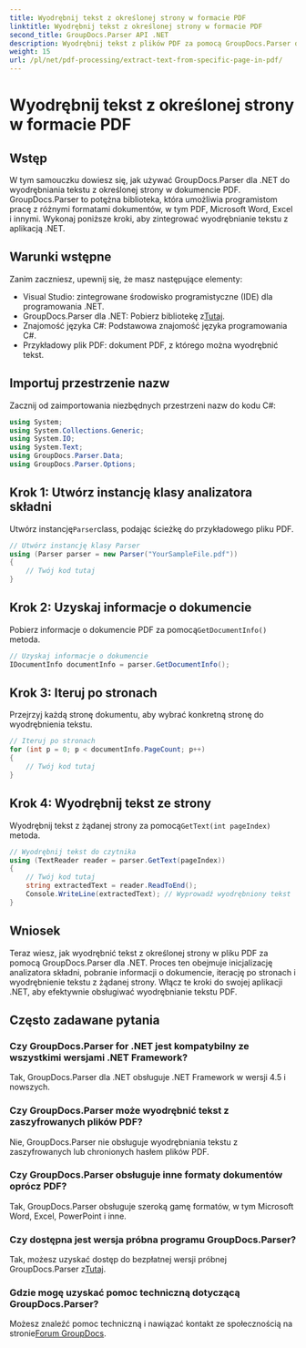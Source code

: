 ```yaml
---
title: Wyodrębnij tekst z określonej strony w formacie PDF
linktitle: Wyodrębnij tekst z określonej strony w formacie PDF
second_title: GroupDocs.Parser API .NET
description: Wyodrębnij tekst z plików PDF za pomocą GroupDocs.Parser dla .NET. Dzięki tej potężnej bibliotece możesz bez trudu pobierać określoną zawartość strony.
weight: 15
url: /pl/net/pdf-processing/extract-text-from-specific-page-in-pdf/
---
```


# Wyodrębnij tekst z określonej strony w formacie PDF

## Wstęp
W tym samouczku dowiesz się, jak używać GroupDocs.Parser dla .NET do wyodrębniania tekstu z określonej strony w dokumencie PDF. GroupDocs.Parser to potężna biblioteka, która umożliwia programistom pracę z różnymi formatami dokumentów, w tym PDF, Microsoft Word, Excel i innymi. Wykonaj poniższe kroki, aby zintegrować wyodrębnianie tekstu z aplikacją .NET.
## Warunki wstępne
Zanim zaczniesz, upewnij się, że masz następujące elementy:
- Visual Studio: zintegrowane środowisko programistyczne (IDE) dla programowania .NET.
-  GroupDocs.Parser dla .NET: Pobierz bibliotekę z[Tutaj](https://releases.groupdocs.com/parser/net/).
- Znajomość języka C#: Podstawowa znajomość języka programowania C#.
- Przykładowy plik PDF: dokument PDF, z którego można wyodrębnić tekst.

## Importuj przestrzenie nazw
Zacznij od zaimportowania niezbędnych przestrzeni nazw do kodu C#:
```csharp
using System;
using System.Collections.Generic;
using System.IO;
using System.Text;
using GroupDocs.Parser.Data;
using GroupDocs.Parser.Options;
```
## Krok 1: Utwórz instancję klasy analizatora składni
 Utwórz instancję`Parser`class, podając ścieżkę do przykładowego pliku PDF.
```csharp
// Utwórz instancję klasy Parser
using (Parser parser = new Parser("YourSampleFile.pdf"))
{
    // Twój kod tutaj
}
```
## Krok 2: Uzyskaj informacje o dokumencie
 Pobierz informacje o dokumencie PDF za pomocą`GetDocumentInfo()` metoda.
```csharp
// Uzyskaj informacje o dokumencie
IDocumentInfo documentInfo = parser.GetDocumentInfo();
```
## Krok 3: Iteruj po stronach
Przejrzyj każdą stronę dokumentu, aby wybrać konkretną stronę do wyodrębnienia tekstu.
```csharp
// Iteruj po stronach
for (int p = 0; p < documentInfo.PageCount; p++)
{
    // Twój kod tutaj
}
```
## Krok 4: Wyodrębnij tekst ze strony
 Wyodrębnij tekst z żądanej strony za pomocą`GetText(int pageIndex)` metoda.
```csharp
// Wyodrębnij tekst do czytnika
using (TextReader reader = parser.GetText(pageIndex))
{
    // Twój kod tutaj
    string extractedText = reader.ReadToEnd();
    Console.WriteLine(extractedText); // Wyprowadź wyodrębniony tekst
}
```

## Wniosek
Teraz wiesz, jak wyodrębnić tekst z określonej strony w pliku PDF za pomocą GroupDocs.Parser dla .NET. Proces ten obejmuje inicjalizację analizatora składni, pobranie informacji o dokumencie, iterację po stronach i wyodrębnienie tekstu z żądanej strony. Włącz te kroki do swojej aplikacji .NET, aby efektywnie obsługiwać wyodrębnianie tekstu PDF.

## Często zadawane pytania
### Czy GroupDocs.Parser for .NET jest kompatybilny ze wszystkimi wersjami .NET Framework?
Tak, GroupDocs.Parser dla .NET obsługuje .NET Framework w wersji 4.5 i nowszych.
### Czy GroupDocs.Parser może wyodrębnić tekst z zaszyfrowanych plików PDF?
Nie, GroupDocs.Parser nie obsługuje wyodrębniania tekstu z zaszyfrowanych lub chronionych hasłem plików PDF.
### Czy GroupDocs.Parser obsługuje inne formaty dokumentów oprócz PDF?
Tak, GroupDocs.Parser obsługuje szeroką gamę formatów, w tym Microsoft Word, Excel, PowerPoint i inne.
### Czy dostępna jest wersja próbna programu GroupDocs.Parser?
 Tak, możesz uzyskać dostęp do bezpłatnej wersji próbnej GroupDocs.Parser z[Tutaj](https://releases.groupdocs.com/).
### Gdzie mogę uzyskać pomoc techniczną dotyczącą GroupDocs.Parser?
 Możesz znaleźć pomoc techniczną i nawiązać kontakt ze społecznością na stronie[Forum GroupDocs](https://forum.groupdocs.com/c/parser/17).